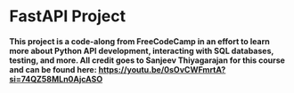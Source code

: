 # FastAPI Project

#### This project is a code-along from FreeCodeCamp in an effort to learn more about Python API development, interacting with SQL databases, testing, and more. All credit goes to Sanjeev Thiyagarajan for this course and can be found here: https://youtu.be/0sOvCWFmrtA?si=74QZ58MLn0AjcASO